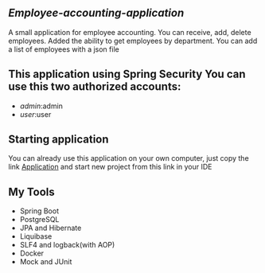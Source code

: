 ## *Employee-accounting-application*
A small application for employee accounting. You can receive, add, delete employees. Added the ability to get employees by department. You can add a list of employees with a json file
## **This application using Spring Security** You can use this two authorized accounts:
+ *admin*:admin
+ *user*:user
## Starting application
You can already use this application on your own computer, just copy the link [Application](https://github.com/destmecture/Employee-accounting-application.git) and start new project from this link in your IDE 
## My Tools
+ Spring Boot
+ PostgreSQL
+ JPA and Hibernate
+ Liquibase
+ SLF4 and logback(with AOP)
+ Docker
+ Mock and JUnit
